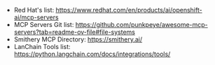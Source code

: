 * Red Hat's list: https://www.redhat.com/en/products/ai/openshift-ai/mcp-servers
* MCP Servers Git list: https://github.com/punkpeye/awesome-mcp-servers?tab=readme-ov-file#file-systems
* Smithery MCP Directory: https://smithery.ai/
* LanChain Tools list: https://python.langchain.com/docs/integrations/tools/

